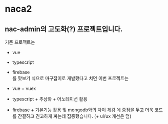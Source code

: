 # naca2

## nac-admin의 고도화(?) 프로젝트입니다.

기존 프로젝트는 <br/>
- vue
- typescript
- firebase <br/>
를 맛보기 식으로 마구잡이로 개발했다고 치면 이번 프로젝트는 <br/>

- vue + vuex
- typescript + 추상화 + 어노테이션 활용
- firebase + 기본기능 활용 및 mongodb와의 차이 체감
에 중점을 두고 더욱 코드를 간결하고 견고하게 짜는데 집중했습니다. (+ ui/ux 개선은 덤)
